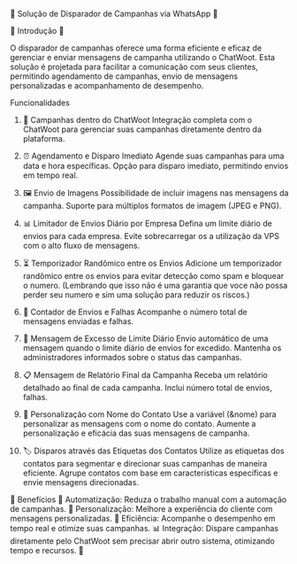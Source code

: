 🚀 Solução de Disparador de Campanhas via WhatsApp 🚀

🌟 Introdução 🌟

O disparador de campanhas oferece uma forma eficiente e eficaz de gerenciar e enviar mensagens de campanha utilizando o ChatWoot. Esta solução é projetada para facilitar a comunicação com seus clientes, permitindo agendamento de campanhas, envio de mensagens personalizadas e acompanhamento de desempenho.

Funcionalidades

1. 📱 Campanhas dentro do ChatWoot
Integração completa com o ChatWoot para gerenciar suas campanhas diretamente dentro da plataforma.

2. ⏰ Agendamento e Disparo Imediato
Agende suas campanhas para uma data e hora específicas.
Opção para disparo imediato, permitindo envios em tempo real.

3. 🖼️ Envio de Imagens
Possibilidade de incluir imagens nas mensagens da campanha.
Suporte para múltiplos formatos de imagem (JPEG e PNG).

4. 📊 Limitador de Envios Diário por Empresa
Defina um limite diário de envios para cada empresa.
Evite sobrecarregar os a utilização da VPS com o alto fluxo de mensagens.

5. ⏳ Temporizador Randômico entre os Envios
Adicione um temporizador randômico entre os envios para evitar detecção como spam e bloquear o numero.
(Lembrando que isso não é uma garantia que voce não possa perder seu numero e sim uma solução para reduzir os riscos.)

6. 🔄 Contador de Envios e Falhas
Acompanhe o número total de mensagens enviadas e falhas.

7. 🚫 Mensagem de Excesso de Limite Diário
Envio automático de uma mensagem quando o limite diário de envios for excedido.
Mantenha os administradores informados sobre o status das campanhas.

8. 📋 Mensagem de Relatório Final da Campanha
Receba um relatório detalhado ao final de cada campanha.
Inclui número total de envios, falhas.

9. 📝 Personalização com Nome do Contato
Use a variável (&nome) para personalizar as mensagens com o nome do contato.
Aumente a personalização e eficácia das suas mensagens de campanha.

10. 🏷️ Disparos através das Etiquetas dos Contatos
Utilize as etiquetas dos contatos para segmentar e direcionar suas campanhas de maneira eficiente.
Agrupe contatos com base em características específicas e envie mensagens direcionadas.

🎉 Benefícios 🎉
Automatização: Reduza o trabalho manual com a automação de campanhas. 🤖
Personalização: Melhore a experiência do cliente com mensagens personalizadas. 🎯
Eficiência: Acompanhe o desempenho em tempo real e otimize suas campanhas. 📊
Integração: Dispare campanhas diretamente pelo ChatWoot sem precisar abrir outro sistema, otimizando tempo e recursos. 🚀
